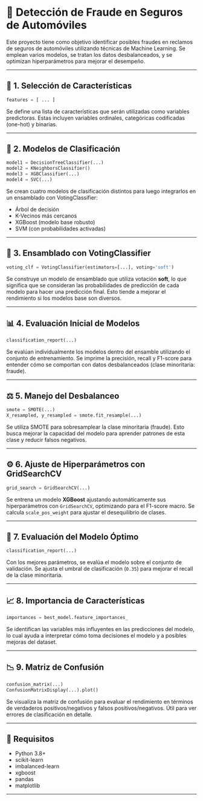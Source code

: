 
# 🚗 Detección de Fraude en Seguros de Automóviles

Este proyecto tiene como objetivo identificar posibles fraudes en reclamos de seguros de automóviles utilizando técnicas de Machine Learning. Se emplean varios modelos, se tratan los datos desbalanceados, y se optimizan hiperparámetros para mejorar el desempeño.

---

## 📌 1. Selección de Características

```python
features = [ ... ]
```

Se define una lista de características que serán utilizadas como variables predictoras. Estas incluyen variables ordinales, categóricas codificadas (one-hot) y binarias.

---

## 🧠 2. Modelos de Clasificación

```python
model1 = DecisionTreeClassifier(...)
model2 = KNeighborsClassifier()
model3 = XGBClassifier(...)
model4 = SVC(...)
```

Se crean cuatro modelos de clasificación distintos para luego integrarlos en un ensamblado con VotingClassifier:
- Árbol de decisión
- K-Vecinos más cercanos
- XGBoost (modelo base robusto)
- SVM (con probabilidades activadas)

---

## 🤖 3. Ensamblado con VotingClassifier

```python
voting_clf = VotingClassifier(estimators=[...], voting='soft')
```

Se construye un modelo de ensamblado que utiliza votación **soft**, lo que significa que se consideran las probabilidades de predicción de cada modelo para hacer una predicción final. Esto tiende a mejorar el rendimiento si los modelos base son diversos.

---

## 📊 4. Evaluación Inicial de Modelos

```python
classification_report(...)
```

Se evalúan individualmente los modelos dentro del ensamble utilizando el conjunto de entrenamiento. Se imprime la precisión, recall y F1-score para entender cómo se comportan con datos desbalanceados (clase minoritaria: fraude).

---

## ⚖️ 5. Manejo del Desbalanceo

```python
smote = SMOTE(...)
X_resampled, y_resampled = smote.fit_resample(...)
```

Se utiliza SMOTE para sobresamplear la clase minoritaria (fraude). Esto busca mejorar la capacidad del modelo para aprender patrones de esta clase y reducir falsos negativos.

---

## ⚙️ 6. Ajuste de Hiperparámetros con GridSearchCV

```python
grid_search = GridSearchCV(...)
```

Se entrena un modelo **XGBoost** ajustando automáticamente sus hiperparámetros con `GridSearchCV`, optimizando para el F1-score macro. Se calcula `scale_pos_weight` para ajustar el desequilibrio de clases.

---

## 🧪 7. Evaluación del Modelo Óptimo

```python
classification_report(...)
```

Con los mejores parámetros, se evalúa el modelo sobre el conjunto de validación. Se ajusta el umbral de clasificación (`0.35`) para mejorar el recall de la clase minoritaria.

---

## 📈 8. Importancia de Características

```python
importances = best_model.feature_importances_
```

Se identifican las variables más influyentes en las predicciones del modelo, lo cual ayuda a interpretar cómo toma decisiones el modelo y a posibles mejoras del dataset.

---

## 📉 9. Matriz de Confusión

```python
confusion_matrix(...)
ConfusionMatrixDisplay(...).plot()
```

Se visualiza la matriz de confusión para evaluar el rendimiento en términos de verdaderos positivos/negativos y falsos positivos/negativos. Útil para ver errores de clasificación en detalle.

---

## 🚀 Requisitos

- Python 3.8+
- scikit-learn
- imbalanced-learn
- xgboost
- pandas
- matplotlib

---

